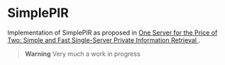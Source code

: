 # SimplePIR

Implementation of SimplePIR as proposed in [One Server for the Price of Two: Simple and Fast Single-Server Private Information Retrieval
](https://eprint.iacr.org/2022/949).

> **Warning**
> Very much a work in progress
